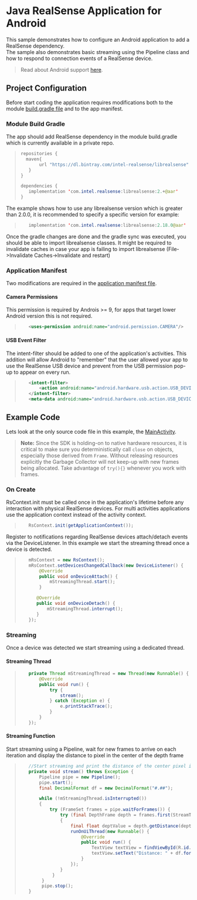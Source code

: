 #  Java RealSense Application for Android 
This sample demonstrates how to configure an Android application to add a RealSense dependency.  
The sample also demonstrates basic streaming using the Pipeline class and how to respond to connection events of a RealSense device.

> Read about Android support [here](../../readme.md).

## Project Configuration
Before start coding the application requires modifications both to the module [build.gradle file](app/build.gradle) and to the app manifest.
>
### Module Build Gradle
The app should add RealSense dependency in the module build.gradle which is currently available in a private repo.
>```java
>repositories {
>   maven{
>        url "https://dl.bintray.com/intel-realsense/librealsense"
>    }
>}
>
>dependencies {
>    implementation 'com.intel.realsense:librealsense:2.+@aar'
>}
>```
The example shows how to use any librealsense version which is greater than 2.0.0, it is recommended to specify a specific version for example:
>```java
>    implementation 'com.intel.realsense:librealsense:2.18.0@aar'
>```

Once the gradle changes are done and the gradle sync was executed, you should be able to import librealsense classes.
It might be required to invalidate caches in case your app is failing to import librealsense (File->Invalidate Caches->Invalidate and restart)

### Application Manifest
Two modifications are required in the [application manifest file](app/src/main/AndroidManifest.xml).

#### Camera Permissions
This permission is required by Androis >= 9, for apps that target lower Android version this is not required.
>```xml
>    <uses-permission android:name="android.permission.CAMERA"/>
>```

#### USB Event Filter
The intent-filter should be added to one of the application's activities.
This addition will allow Android to "remember" that the user allowed your app to use the RealSense USB device and prevent from the USB permission pop-up to appear on every run.
>```xml
>    <intent-filter>
>        <action android:name="android.hardware.usb.action.USB_DEVICE_ATTACHED" />
>    </intent-filter>
>    <meta-data android:name="android.hardware.usb.action.USB_DEVICE_ATTACHED" android:resource="@xml/usb_filter" />

## Example Code
Lets look at the only source code file in this example, the [MainActivity](app/src/main/java/com/example/realsense_java_example/MainActivity.java).

> **Note:** Since the SDK is holding-on to native hardware resources, it is critical to make sure you deterministically call `close` on objects, especially those derived from `Frame`. Without releasing resources explicitly the Garbage Collector will not keep-up with new frames being allocated. Take advantage of `try(){}` whenever you work with frames. 

### On Create
RsContext.init must be called once in the application's lifetime before any interaction with physical RealSense devices.
For multi activities applications use the application context instead of the activity context.
>```java
>    RsContext.init(getApplicationContext());
>```

Register to notifications regarding RealSense devices attach/detach events via the DeviceListener.
In this example we start the streaming thread once a device is detected.
>```java
>    mRsContext = new RsContext();
>    mRsContext.setDevicesChangedCallback(new DeviceListener() {
>        @Override
>        public void onDeviceAttach() {
>            mStreamingThread.start();
>        }
>
>       @Override
>       public void onDeviceDetach() {
>           mStreamingThread.interrupt();
>       }
>    });
>```

### Streaming
Once a device was detected we start streaming using a dedicated thread.

#### Streaming Thread
>```java
>    private Thread mStreamingThread = new Thread(new Runnable() {
>        @Override
>        public void run() {
>            try {
>                stream();
>            } catch (Exception e) {
>                e.printStackTrace();
>            }
>        }
>    });
>```

#### Streaming Function
Start streaming using a Pipeline, wait for new frames to arrive on each iteration and display the distance to pixel in the center of the depth frame

>```java
>    //Start streaming and print the distance of the center pixel in the depth frame.
>    private void stream() throws Exception {
>        Pipeline pipe = new Pipeline();
>        pipe.start();
>        final DecimalFormat df = new DecimalFormat("#.##");
>
>        while (!mStreamingThread.isInterrupted())
>        {
>            try (FrameSet frames = pipe.waitForFrames()) {
>                try (final DepthFrame depth = frames.first(StreamType.DEPTH).as(DepthFrame.class))
>                {
>                    final float deptValue = depth.getDistance(depth.getWidth()/2, depth.getHeight()/2);
>                    runOnUiThread(new Runnable() {
>                        @Override
>                        public void run() {
>                            TextView textView = findViewById(R.id.distanceTextView);
>                            textView.setText("Distance: " + df.format(deptValue));
>                        }
>                    });
>                }
>             }
>         }
>         pipe.stop();
>    }
>```